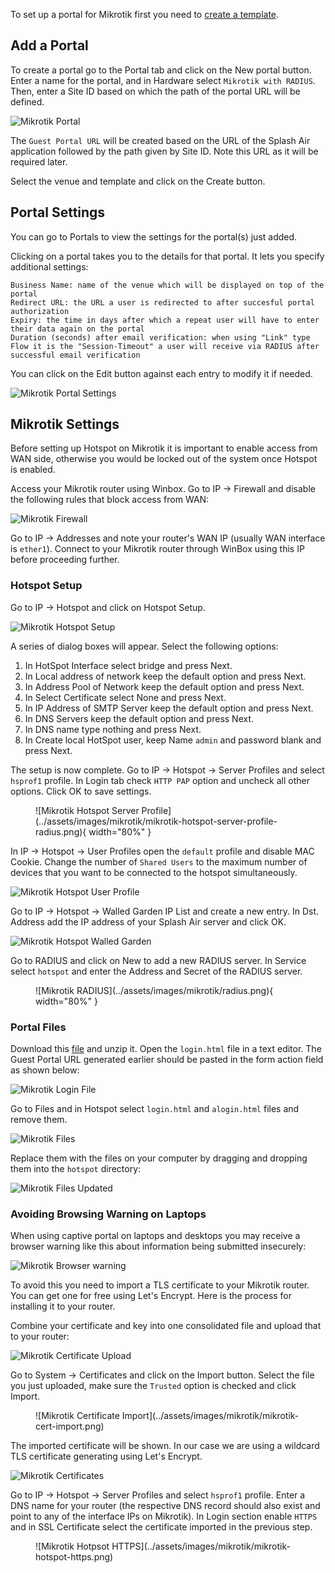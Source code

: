 To set up a portal for Mikrotik first you need to [create a template](../defining-templates.md).

## Add a Portal

To create a portal go to the Portal tab and click on the New portal button. Enter a name for the portal, and in Hardware select `Mikrotik with RADIUS`. Then, enter a Site ID based on which the path of the portal URL will be defined.

![Mikrotik Portal](../assets/images/portal/mikrotik-radius-portal.png)

The `Guest Portal URL` will be created based on the URL of the Splash Air application followed by the path given by Site ID. Note this URL as it will be required later.

Select the venue and template and click on the Create button.

## Portal Settings

You can go to Portals to view the settings for the portal(s) just added.

Clicking on a portal takes you to the details for that portal. It lets you specify additional settings:

```
Business Name: name of the venue which will be displayed on top of the portal
Redirect URL: the URL a user is redirected to after succesful portal authorization
Expiry: the time in days after which a repeat user will have to enter their data again on the portal
Duration (seconds) after email verification: when using "Link" type Flow it is the "Session-Timeout" a user will receive via RADIUS after successful email verification 
```

You can click on the Edit button against each entry to modify it if needed.

![Mikrotik Portal Settings](../assets/images/portal/portal-settings-mikrotik.png)

## Mikrotik Settings

Before setting up Hotspot on Mikrotik it is important to enable access from WAN side, otherwise you would be locked out of the system once Hotspot is enabled.

Access your Mikrotik router using Winbox. Go to IP -> Firewall and disable the following rules that block access from WAN:

![Mikrotik Firewall](../assets/images/mikrotik/mikrotik-firewall.png)

Go to IP -> Addresses and note your router's WAN IP (usually WAN interface is `ether1`). Connect to your Mikrotik router through WinBox using this IP before proceeding further.

### Hotspot Setup

Go to IP -> Hotspot and click on Hotspot Setup.

![Mikrotik Hotspot Setup](../assets/images/mikrotik/mikrotik-hotspot-setup.png)

A series of dialog boxes will appear. Select the following options:

1. In HotSpot Interface select bridge and press Next.
2. In Local address of network keep the default option and press Next.
3. In Address Pool of Network keep the default option and press Next.
4. In Select Certificate select None and press Next.
5. In IP Address of SMTP Server keep the default option and press Next.
6. In DNS Servers keep the default option and press Next.
7. In DNS name type nothing and press Next.
8. In Create local HotSpot user, keep Name `admin` and password blank and press Next.

The setup is now complete. Go to IP -> Hotspot -> Server Profiles and select `hsprof1` profile. In Login tab check `HTTP PAP` option and uncheck all other options. Click OK to save settings.

<figure markdown="span">
  ![Mikrotik Hotspot Server Profile](../assets/images/mikrotik/mikrotik-hotspot-server-profile-radius.png){ width="80%" }
</figure>

In IP -> Hotspot -> User Profiles open the `default` profile and disable MAC Cookie. Change the number of `Shared Users` to the maximum number of devices that you want to be connected to the hotspot simultaneously.

![Mikrotik Hotspot User Profile](../assets/images/mikrotik/mikrotik-hotspot-user-profile.png)

Go to IP -> Hotspot -> Walled Garden IP List and create a new entry. In Dst. Address add the IP address of your Splash Air server and click OK.

![Mikrotik Hotspot Walled Garden](../assets/images/mikrotik/mikrotik-walled-garden.png)

Go to RADIUS and click on New to add a new RADIUS server. In Service select `hotspot` and enter the Address and Secret of the RADIUS server.

<figure markdown="span">
  ![Mikrotik RADIUS](../assets/images/mikrotik/radius.png){ width="80%" }
</figure>

### Portal Files

Download this [file](../files/mikrotik.zip) and unzip it. Open the `login.html` file in a text editor. The Guest Portal URL generated earlier should be pasted in the form action field as shown below:

![Mikrotik Login File](../assets/images/mikrotik/mikrotik-radius-login.png)

Go to Files and in Hotspot select `login.html` and `alogin.html` files and remove them.

![Mikrotik Files](../assets/images/mikrotik/mikrotik-files.png)

Replace them with the files on your computer by dragging and dropping them into the `hotspot` directory:

![Mikrotik Files Updated](../assets/images/mikrotik/mikrotik-files-updated.png)

### Avoiding Browsing Warning on Laptops

When using captive portal on laptops and desktops you may receive a browser warning like this about information being submitted insecurely:

![Mikrotik Browser warning](../assets/images/mikrotik/mikrotik-warning.png)

To avoid this you need to import a TLS certificate to your Mikrotik router. You can get one for free using Let's Encrypt. Here is the process for installing it to your router.

Combine your certificate and key into one consolidated file and upload that to your router:

![Mikrotik Certificate Upload](../assets/images/mikrotik/mikrotik-cert-upload.png)

Go to System -> Certificates and click on the Import button. Select the file you just uploaded, make sure the `Trusted` option is checked and click Import.

<figure markdown="1">
![Mikrotik Certificate Import](../assets/images/mikrotik/mikrotik-cert-import.png)
</figure>

The imported certificate will be shown. In our case we are using a wildcard TLS certificate generating using Let's Encrypt.

![Mikrotik Certificates](../assets/images/mikrotik/mikrotik-certificates.png)

Go to IP -> Hotspot -> Server Profiles and select `hsprof1` profile. Enter a DNS name for your router (the respective DNS record should also exist and point to any of the interface IPs on Mikrotik). In Login section enable `HTTPS` and in SSL Certificate select the certificate imported in the previous step.

<figure markdown="1">
![Mikrotik Hotpsot HTTPS](../assets/images/mikrotik/mikrotik-hotspot-https.png)
</figure>
